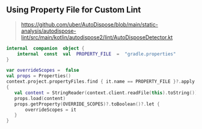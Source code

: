 


## Using Property File for Custom Lint

> https://github.com/uber/AutoDispose/blob/main/static-analysis/autodispose-lint/src/main/kotlin/autodispose2/lint/AutoDisposeDetector.kt

```kotlin
internal  companion  object {
	internal  const  val  PROPERTY_FILE  =  "gradle.properties"
}

var overrideScopes =  false
val props = Properties()  
context.project.propertyFiles.find { it.name == PROPERTY_FILE }?.apply  
{  
   val content = StringReader(context.client.readFile(this).toString())  
   props.load(content)  
   props.getProperty(OVERRIDE_SCOPES)?.toBoolean()?.let {
	   overrideScopes = it
   }
}
```


<!--stackedit_data:
eyJoaXN0b3J5IjpbLTEyMTczOTM5NjNdfQ==
-->